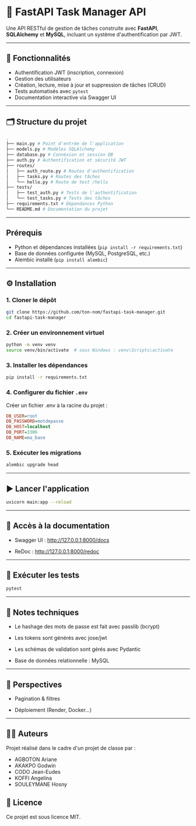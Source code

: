 # 🧩 FastAPI Task Manager API

Une API RESTful de gestion de tâches construite avec **FastAPI**, **SQLAlchemy** et **MySQL**, incluant un système d'authentification par JWT.


---


## 🚀 Fonctionnalités

- Authentification JWT (inscription, connexion)
- Gestion des utilisateurs
- Création, lecture, mise à jour et suppression de tâches (CRUD)
- Tests automatisés avec `pytest`
- Documentation interactive via Swagger UI


---


## 🗂️ Structure du projet

```bash
.
├── main.py # Point d'entrée de l'application
├── models.py # Modèles SQLAlchemy
├── database.py # Connexion et session DB
├── auth.py # Authentification et sécurité JWT
├── routes/
│   ├── auth_route.py # Routes d'authentification
│   ├── tasks.py # Routes des tâches
│   └── hello.py # Route de test /hello
├── tests/
│   ├── test_auth.py # Tests de l'authentification
│   └── test_tasks.py # Tests des tâches
├── requirements.txt # Dépendances Python
└── README.md # Documentation du projet
```


---


## Prérequis

- Python et dépendances installées (`pip install -r requirements.txt`)
- Base de données configurée (MySQL, PostgreSQL, etc.)
- Alembic installé (`pip install alembic`)


---


## ⚙️ Installation

### 1. Cloner le dépôt

```bash
git clone https://github.com/ton-nom/fastapi-task-manager.git
cd fastapi-task-manager
```

### 2. Créer un environnement virtuel

```bash
python -m venv venv
source venv/bin/activate  # sous Windows : venv\Scripts\activate
```

### 3. Installer les dépendances

```bash
pip install -r requirements.txt
```

### 4. Configurer du fichier `.env`

Créer un fichier .env à la racine du projet :

```ini
DB_USER=root
DB_PASSWORD=motdepasse
DB_HOST=localhost
DB_PORT=3306
DB_NAME=ma_base
```

### 5. Exécuter les migrations

```bash
alembic upgrade head
```


---


## ▶️ Lancer l'application

```bash
uvicorn main:app --reload
```


---


## 📑 Accès à la documentation

- Swagger UI : http://127.0.0.1:8000/docs

- ReDoc : http://127.0.0.1:8000/redoc


---


## 🧪 Exécuter les tests

```bash
pytest
```


---


## 🧠 Notes techniques

- Le hashage des mots de passe est fait avec passlib (bcrypt)

- Les tokens sont générés avec jose/jwt

- Les schémas de validation sont gérés avec Pydantic

- Base de données relationnelle : MySQL



---


## 📌 Perspectives 

- Pagination & filtres

- Déploiement (Render, Docker...)


---


## 👨‍💻 Auteurs

Projet réalisé dans le cadre d'un projet de classe par :
- AGBOTON Ariane
- AKAKPO Godwin
- CODO Jean-Eudes
- KOFFI Angelina
- SOULEYMANE Hosny


## 📃 Licence
Ce projet est sous licence MIT.


